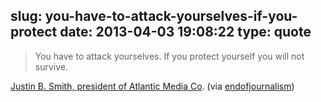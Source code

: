 slug: you-have-to-attack-yourselves-if-you-protect
date: 2013-04-03 19:08:22
type: quote
---

> You have to attack yourselves. If you protect yourself you will not survive.

[Justin B. Smith, president of Atlantic Media Co](http://www.themediabriefing.com/article/2013-03-19/Atlantic-media-president-downward-spiral-disruption). (via [endofjournalism](http://endofjournalism.tumblr.com/))
